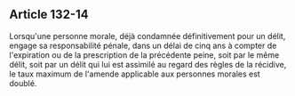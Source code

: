 Article 132-14
----
Lorsqu'une personne morale, déjà condamnée définitivement pour un délit, engage
sa responsabilité pénale, dans un délai de cinq ans à compter de l'expiration ou
de la prescription de la précédente peine, soit par le même délit, soit par un
délit qui lui est assimilé au regard des règles de la récidive, le taux maximum
de l'amende applicable aux personnes morales est doublé.
